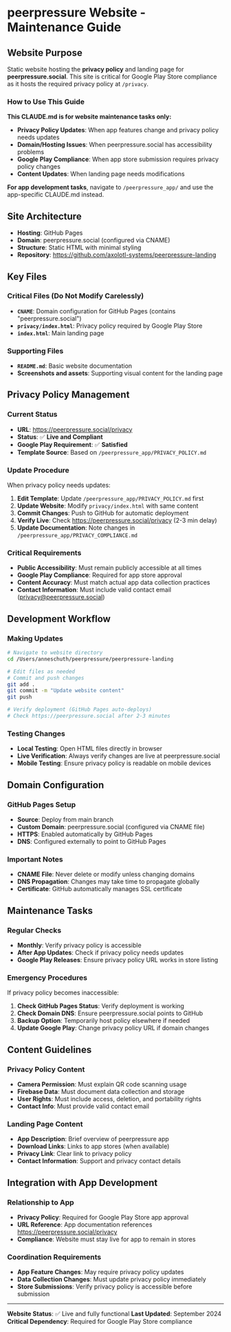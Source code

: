 # peerpressure Website - Maintenance Guide

## Website Purpose

Static website hosting the **privacy policy** and landing page for **peerpressure.social**. This site is critical for Google Play Store compliance as it hosts the required privacy policy at `/privacy`.

### **How to Use This Guide**

**This CLAUDE.md is for website maintenance tasks only:**
- **Privacy Policy Updates**: When app features change and privacy policy needs updates
- **Domain/Hosting Issues**: When peerpressure.social has accessibility problems
- **Google Play Compliance**: When app store submission requires privacy policy changes
- **Content Updates**: When landing page needs modifications

**For app development tasks**, navigate to `/peerpressure_app/` and use the app-specific CLAUDE.md instead.

## Site Architecture

- **Hosting**: GitHub Pages
- **Domain**: peerpressure.social (configured via CNAME)
- **Structure**: Static HTML with minimal styling
- **Repository**: https://github.com/axolotl-systems/peerpressure-landing

## Key Files

### **Critical Files (Do Not Modify Carelessly)**
- **`CNAME`**: Domain configuration for GitHub Pages (contains "peerpressure.social")
- **`privacy/index.html`**: Privacy policy required by Google Play Store
- **`index.html`**: Main landing page

### **Supporting Files**
- **`README.md`**: Basic website documentation
- **Screenshots and assets**: Supporting visual content for the landing page

## Privacy Policy Management

### **Current Status**
- **URL**: https://peerpressure.social/privacy
- **Status**: ✅ **Live and Compliant**
- **Google Play Requirement**: ✅ **Satisfied**
- **Template Source**: Based on `/peerpressure_app/PRIVACY_POLICY.md`

### **Update Procedure**
When privacy policy needs updates:

1. **Edit Template**: Update `/peerpressure_app/PRIVACY_POLICY.md` first
2. **Update Website**: Modify `privacy/index.html` with same content
3. **Commit Changes**: Push to GitHub for automatic deployment
4. **Verify Live**: Check https://peerpressure.social/privacy (2-3 min delay)
5. **Update Documentation**: Note changes in `/peerpressure_app/PRIVACY_COMPLIANCE.md`

### **Critical Requirements**
- **Public Accessibility**: Must remain publicly accessible at all times
- **Google Play Compliance**: Required for app store approval
- **Content Accuracy**: Must match actual app data collection practices
- **Contact Information**: Must include valid contact email (privacy@peerpressure.social)

## Development Workflow

### **Making Updates**
```bash
# Navigate to website directory
cd /Users/anneschuth/peerpressure/peerpressure-landing

# Edit files as needed
# Commit and push changes
git add .
git commit -m "Update website content"
git push

# Verify deployment (GitHub Pages auto-deploys)
# Check https://peerpressure.social after 2-3 minutes
```

### **Testing Changes**
- **Local Testing**: Open HTML files directly in browser
- **Live Verification**: Always verify changes are live at peerpressure.social
- **Mobile Testing**: Ensure privacy policy is readable on mobile devices

## Domain Configuration

### **GitHub Pages Setup**
- **Source**: Deploy from main branch
- **Custom Domain**: peerpressure.social (configured via CNAME file)
- **HTTPS**: Enabled automatically by GitHub Pages
- **DNS**: Configured externally to point to GitHub Pages

### **Important Notes**
- **CNAME File**: Never delete or modify unless changing domains
- **DNS Propagation**: Changes may take time to propagate globally
- **Certificate**: GitHub automatically manages SSL certificate

## Maintenance Tasks

### **Regular Checks**
- **Monthly**: Verify privacy policy is accessible
- **After App Updates**: Check if privacy policy needs updates
- **Google Play Releases**: Ensure privacy policy URL works in store listing

### **Emergency Procedures**
If privacy policy becomes inaccessible:
1. **Check GitHub Pages Status**: Verify deployment is working
2. **Check Domain DNS**: Ensure peerpressure.social points to GitHub
3. **Backup Option**: Temporarily host policy elsewhere if needed
4. **Update Google Play**: Change privacy policy URL if domain changes

## Content Guidelines

### **Privacy Policy Content**
- **Camera Permission**: Must explain QR code scanning usage
- **Firebase Data**: Must document data collection and storage
- **User Rights**: Must include access, deletion, and portability rights
- **Contact Info**: Must provide valid contact email

### **Landing Page Content**
- **App Description**: Brief overview of peerpressure app
- **Download Links**: Links to app stores (when available)
- **Privacy Link**: Clear link to privacy policy
- **Contact Information**: Support and privacy contact details

## Integration with App Development

### **Relationship to App**
- **Privacy Policy**: Required for Google Play Store app approval
- **URL Reference**: App documentation references https://peerpressure.social/privacy
- **Compliance**: Website must stay live for app to remain in stores

### **Coordination Requirements**
- **App Feature Changes**: May require privacy policy updates
- **Data Collection Changes**: Must update privacy policy immediately
- **Store Submissions**: Verify privacy policy is accessible before submission

---

**Website Status**: ✅ Live and fully functional
**Last Updated**: September 2024
**Critical Dependency**: Required for Google Play Store compliance